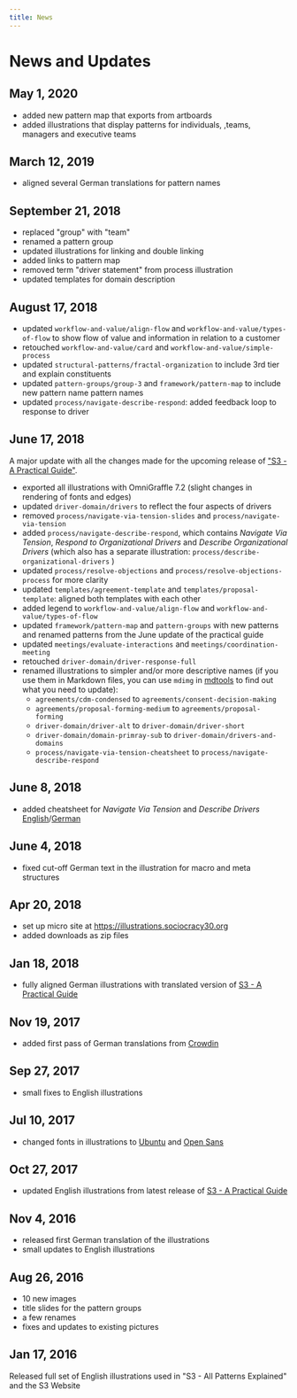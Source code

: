 ```yaml
---
title: News
---
```


# News and Updates

## May 1, 2020

- added new pattern map that exports from artboards
- added illustrations that display patterns for individuals, ,teams, managers and executive teams

## March 12, 2019

* aligned several German translations for pattern names

## September 21, 2018

* replaced "group" with "team"
* renamed a pattern group
* updated illustrations for linking and double linking
* added links to pattern map
* removed term "driver statement" from process illustration
* updated templates for domain description

## August 17, 2018

* updated `workflow-and-value/align-flow` and `workflow-and-value/types-of-flow` to show flow of value and information in relation to a customer
* retouched `workflow-and-value/card` and `workflow-and-value/simple-process`
*  updated `structural-patterns/fractal-organization`  to include 3rd tier and explain constituents
* updated  `pattern-groups/group-3`  and `framework/pattern-map` to include new pattern name  pattern names
*  updated `process/navigate-describe-respond`: added feedback loop to response to driver
## June 17, 2018 

A major update with all the changes made for the upcoming release of ["S3 - A Practical Guide"](https://sociocracy30.org/guide).

* exported all illustrations with OmniGraffle 7.2 (slight changes in rendering of fonts and edges)
* updated `driver-domain/drivers` to reflect the four aspects of drivers
 * removed `process/navigate-via-tension-slides` and `process/navigate-via-tension`
* added `process/navigate-describe-respond`, which contains _Navigate Via Tension_, _Respond to Organizational Drivers_ and _Describe Organizational Drivers_ (which also has a separate illustration: `process/describe-organizational-drivers` )
* updated `process/resolve-objections` and `process/resolve-objections-process` for more clarity
* updated `templates/agreement-template` and `templates/proposal-template`: aligned both templates with each other
* added legend to `workflow-and-value/align-flow` and `workflow-and-value/types-of-flow`
* updated `framework/pattern-map` and `pattern-groups` with new patterns and renamed patterns from the June update of the practical guide
* updated `meetings/evaluate-interactions` and `meetings/coordination-meeting`
* retouched `driver-domain/driver-response-full` 
* renamed illustrations to simpler and/or more descriptive names (if you use them in Markdown files, you can use `mdimg` in [mdtools](https://github.com/bboc/mdtools) to find out what you need to update):
    - `agreements/cdm-condensed` to `agreements/consent-decision-making`
    - `agreements/proposal-forming-medium` to `agreements/proposal-forming`
    - `driver-domain/driver-alt` to `driver-domain/driver-short`
    - `driver-domain/domain-primray-sub` to `driver-domain/drivers-and-domains`
    - `process/navigate-via-tension-cheatsheet` to `process/navigate-describe-respond`

## June 8, 2018

* added cheatsheet for _Navigate Via Tension_ and _Describe Drivers_ [English](http://illustrations.sociocracy30.org/img/en/process/navigate-via-tension-cheatsheet.png)/[German](http://illustrations.sociocracy30.org/img/de/process/navigate-via-tension-cheatsheet.png)

## June 4, 2018

* fixed cut-off German text in the illustration for macro and meta structures

## Apr 20, 2018

* set up micro site at <https://illustrations.sociocracy30.org>
* added downloads as zip files

## Jan 18, 2018

* fully aligned German illustrations with translated version of [S3 - A Practical Guide](https://sociocracy30.org/guide)


## Nov 19, 2017

* added first pass of German translations from [Crowdin](https://crowdin.com/project/sociocracy-30-illustrations)

## Sep 27, 2017

* small fixes to English illustrations

## Jul 10, 2017

* changed fonts in illustrations to [Ubuntu](https://fonts.google.com/specimen/Ubuntu) and [Open Sans](https://fonts.google.com/specimen/Open+Sans)

## Oct 27, 2017

* updated English illustrations from latest release of [S3 - A Practical Guide](https://sociocracy30.org/guide)

## Nov 4, 2016 

* released first German translation of the illustrations
* small updates to English illustrations


## Aug 26, 2016

* 10 new images
* title slides for the pattern groups
* a few renames
* fixes and updates to existing pictures


## Jan 17, 2016

Released full set of English illustrations used in "S3 - All Patterns Explained" and the S3 Website
